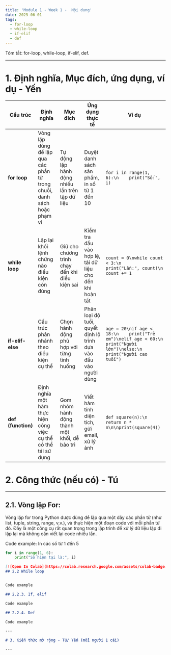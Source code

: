 ```yaml
---
title: 'Module 1 - Week 1 -  Nội dung'
date: 2025-06-01
tags:
  - for-loop
  - while-loop
  - if-elif
  - def
---
```


Tóm tắt: for-loop, while-loop, if-elif, def. 

---

# 1. Định nghĩa, Mục đích, ứng dụng, ví dụ - Yến
| Cấu trúc     | Định nghĩa                                                                 | Mục đích                                            | Ứng dụng thực tế                                                | Ví dụ |
|--------------|----------------------------------------------------------------------------|-----------------------------------------------------|------------------------------------------------------------------|-------|
| **for loop** | Vòng lặp dùng để lặp qua các phần tử trong chuỗi, danh sách hoặc phạm vi  | Tự động lặp hành động nhiều lần trên tập dữ liệu    | Duyệt danh sách sản phẩm, in số từ 1 đến 10                      | `for i in range(1, 6):\n    print("Số:", i)` |
| **while loop** | Lặp lại khối lệnh chừng nào điều kiện còn đúng                          | Giữ cho chương trình chạy đến khi điều kiện sai     | Kiểm tra đầu vào hợp lệ, tải dữ liệu cho đến khi hoàn tất       | `count = 0\nwhile count < 3:\n    print("Lần:", count)\n    count += 1` |
| **if-elif-else** | Cấu trúc phân nhánh theo điều kiện cụ thể                             | Chọn hành động phù hợp với từng tình huống          | Phân loại độ tuổi, quyết định lộ trình dựa vào đầu vào người dùng | `age = 20\nif age < 18:\n    print("Trẻ em")\nelif age < 60:\n    print("Người lớn")\nelse:\n    print("Người cao tuổi")` |
| **def (function)** | Định nghĩa một hàm thực hiện công việc cụ thể có thể tái sử dụng     | Gom nhóm hành động thành một khối, dễ bảo trì       | Viết hàm tính diện tích, gửi email, xử lý ảnh                    | `def square(n):\n    return n * n\n\nprint(square(4))` |


# 2. Công thức (nếu có) - Tú

---

## 2.1. Vòng lặp For:
Vòng lặp for trong Python được dùng để lặp qua một dãy các phần tử (như list, tuple, string, range, v.v.), và thực hiện một đoạn code với mỗi phần tử đó. Đây là một công cụ rất quan trọng trong lập trình để xử lý dữ liệu lặp đi lặp lại mà không cần viết lại code nhiều lần.

Code example: In các số từ 1 đến 5
```python
for i in range(1, 6):
    print("Số hiện tại là:", i)
```
```markdown
[![Open In Colab](https://colab.research.google.com/assets/colab-badge.svg)](https://colab.research.google.com/github/ten-ban/ten-repo/blob/main/file.ipynb)
## 2.2 While loop


Code example

## 2.2.3. If, elif

Code example

## 2.2.4. Def

Code example

---

# 3. Kiến thức mở rộng - Tú/ Yến (mỗi người 1 cái)

---
